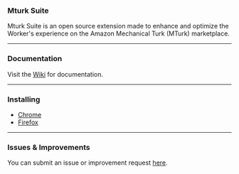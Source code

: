 ### Mturk Suite
Mturk Suite is an open source extension made to enhance and optimize the Worker's experience on the Amazon Mechanical Turk (MTurk) marketplace.

---

### Documentation
Visit the [Wiki](https://github.com/Kadauchi/mturk-suite/wiki) for documentation.

---

### Installing
- [Chrome](https://chrome.google.com/webstore/detail/mturk-suite/iglbakfobmoijpbigmlfklckogbefnlf)
- [Firefox](https://addons.mozilla.org/en-US/firefox/addon/mturk-suite/)

----

### Issues & Improvements
You can submit an issue or improvement request [here](https://github.com/Kadauchi/mturk-suite/issues).


